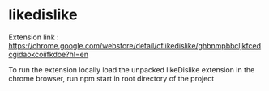 # likedislike
Extension link : https://chrome.google.com/webstore/detail/cflikedislike/ghbnmpbbcljkfcedcgidaokcoiifkdoe?hl=en

To run the extension locally load the unpacked likeDislike extension in the chrome browser, run npm start in root directory of the project
